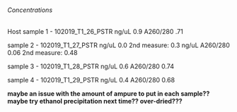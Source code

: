 
###### Concentrations

Host 
sample 1 - 102019_T1_26_PSTR
ng/uL 0.9 
A260/280 .71

sample 2 - 102019_T1_27_PSTR
ng/uL 0.0 
2nd measure: 0.3 ng/uL
A260/280 0.06
2nd measure: 0.48

sample 3 - 102019_T1_28_PSTR
ng/uL 0.6
A260/280 0.74

sample 4 - 102019_T1_29_PSTR
ng/uL 0.4
A260/280 0.68


**maybe an issue with the amount of ampure to put in each sample?? maybe try ethanol precipitation next time?? over-dried???**

